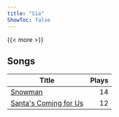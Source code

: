 ```yaml
---
title: "Sia"
ShowToc: false
---
```


{{< more >}}

## Songs
Title | Plays 
----- | -----: 
[Snowman](/songs/snowman) | 14
[Santa's Coming for Us](/songs/santas-coming-for-us) | 12


